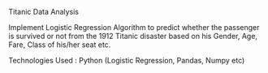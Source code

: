 Titanic Data Analysis 

Implement Logistic Regression Algorithm to predict whether the passenger is survived or not from the 1912 Titanic disaster based on his Gender, Age, Fare, Class of his/her seat etc.

Technologies Used : Python (Logistic Regression, Pandas, Numpy etc)
